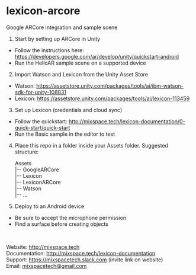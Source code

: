 # lexicon-arcore

Google ARCore integration and sample scene

1. Start by setting up ARCore in Unity

 - Follow the instructions here: https://developers.google.com/ar/develop/unity/quickstart-android
 - Run the HelloAR sample scene on a supported device

2. Import Watson and Lexicon from the Unity Asset Store

 - Watson: https://assetstore.unity.com/packages/tools/ai/ibm-watson-sdk-for-unity-108831
 - Lexicon: https://assetstore.unity.com/packages/tools/ai/lexicon-113459

3. Set up Lexicon (credentials and cloud sync)

 - Follow the quickstart: http://mixspace.tech/lexicon-documentation/0-quick-start/quick-start
 - Run the Basic sample in the editor to test

4. Place this repo in a folder inside your Assets folder. Suggested structure:

    Assets  
    |-- GoogleARCore  
    |-- Lexicon  
    |-- LexiconARCore  
    |-- Watson  
    |-- ...  

5. Deploy to an Android device

 - Be sure to accept the microphone permission
 - Find a surface before creating objects

<br>

Website: http://mixspace.tech  
Documentation: http://mixspace.tech/lexicon-documentation  
Support: https://mixspacetech.slack.com (invite link on website)  
Email: mixspacetech@gmail.com  
